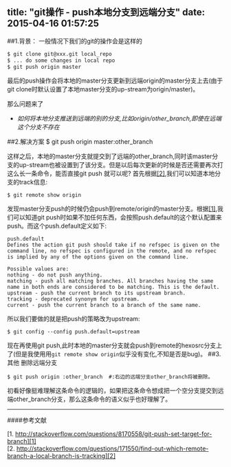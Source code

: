title: "git操作 - push本地分支到远端分支"
date: 2015-04-16 01:57:25
---

##1.背景：
一般情况下我们的git的操作会是这样的

``` bash
$ git clone git@xxx.git local_repo
$ ... do some changes in local repo
$ git push origin master
```

最后的push操作会将本地的master分支更新到远端origin的master分支上去(由于git clone时默认设置了本地master分支的up-stream为origin/master)。

那么问题来了

* *如何将本地分支推送到远端的别的分支,比如origin/other_branch,即使在远端这个分支不存在*

##2.解决方案
	$ git push origin master:other_branch

这样之后，本地的master分支就提交到了远端的other_branch,同时该master分支的up-stream也被设置到了该分支。但是以后每次更新的时候是否还需要再次打这么长一条命令，能否直接git push 就可以呢?
首先根据[\[2\]][2],我们可以知道本地分支的track信息:

`$ git remote show origin`
  
发现master分支push的时候仍会push到remote/origin的master分支。根据[\[1\]][1],我们可以知道git push时如果不加任何东西，会按照push.default的这个默认配置来push。而这个push.default定义如下:

	push.default
	Defines the action git push should take if no refspec is given on the
	command line, no refspec is configured in the remote, and no refspec 
	is implied by any of the options given on the command line. 
	
	Possible values are:
	nothing - do not push anything.
	matching - push all matching branches. All branches having the same 
	name in both ends are considered to be matching. This is the default.
	upstream - push the current branch to its upstream branch.
	tracking - deprecated synonym for upstream.
	current - push the current branch to a branch of the same name.

所以我们要做的就是把push的策略改为upstream:

`$ git config --config push.default=upstream`

现在再使用git push,此时本地的master分支就会push到remote的hexosrc分支上了(但是我使用用`git remote show origin`似乎没有变化,不知是否是bug)。
##3.其他
删除远端分支

	$ git push origin :other_branch  #:右边的远端分支other_branch将被删除。

初看好像挺难理解这条命令的逻辑的，如果把这条命令想成把一个空分支提交到远端other_branch分支，那么这条命令的语义似乎也好理解了。

---
####参考文献

[1. http://stackoverflow.com/questions/8170558/git-push-set-target-for-branch][1]  
[2. http://stackoverflow.com/questions/171550/find-out-which-remote-branch-a-local-branch-is-tracking][2]

[1]: http://stackoverflow.com/questions/8170558/git-push-set-target-for-branch
[2]: http://stackoverflow.com/questions/171550/find-out-which-remote-branch-a-local-branch-is-tracking